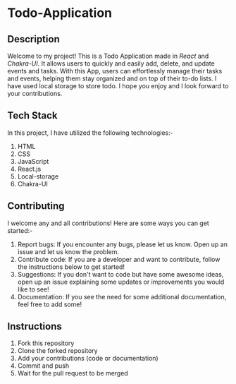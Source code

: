 # Todo-Application

## Description
Welcome to my project! This is a Todo Application made in _React_ and _Chakra-UI_. It allows users to quickly and easily add, delete, and update events and tasks. With this App, users can effortlessly manage their tasks and events, helping them stay organized and on top of their to-do lists. I have used local storage to store todo. I hope you enjoy and I look forward to your contributions.

## Tech Stack
In this project, I have utilized the following technologies:-

1. HTML
2. CSS
3. JavaScript
4. React.js
5. Local-storage
6. Chakra-UI

## Contributing
I welcome any and all contributions! Here are some ways you can get started:-

1. Report bugs: If you encounter any bugs, please let us know. Open up an issue and let us know the problem.
2. Contribute code: If you are a developer and want to contribute, follow the instructions below to get started!
3. Suggestions: If you don't want to code but have some awesome ideas, open up an issue explaining some updates or improvements you would like to see!
4. Documentation: If you see the need for some additional documentation, feel free to add some!

## Instructions

1. Fork this repository
2. Clone the forked repository
3. Add your contributions (code or documentation)
4. Commit and push
5. Wait for the pull request to be merged
